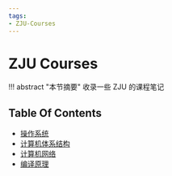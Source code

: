 ```yaml
---
tags:
- ZJU-Courses
---
```


# ZJU Courses

!!! abstract "本节摘要"
    收录一些 ZJU 的课程笔记

## Table Of Contents

- [操作系统](Operating_System/index.md)
- [计算机体系结构](Computer_Architecture/index.md)
- [计算机网络](Computer_Network/index.md)
- [编译原理](Compiler_Principles/index.md)
